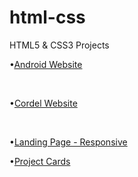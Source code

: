 # html-css
 HTML5 & CSS3 Projects

<p>•<a href="https://josiasgneto.github.io/html-css/Website-Android/android.html">Android Website</a></p> <br>
<p>•<a href="https://josiasgneto.github.io/html-css/Website-Cordel/index.html">Cordel Website</a></p> <br>
<p>•<a href="https://josiasgneto.github.io/html-css/Website-Landing-Page/index.html">Landing Page - Responsive</a></p>
<p>•<a href="https://josiasgneto.github.io/html-css/Website-Project-Cards/index.html">Project Cards</a></p>